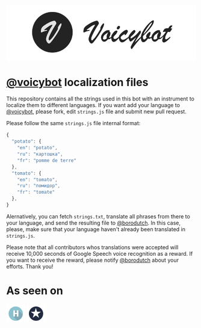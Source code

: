 [![Voicybot](/img/logo.png?raw=true)](http://voicybot.com/)

# [@voicybot](https://telegram.me/voicybot) localization files
This repository contains all the strings used in this bot with an instrument to localize them to different languages. If you want add your language to [@voicybot](https://telegram.me/voicybot), please fork, edit `strings.js` file and submit new pull request.

Please follow the same `strings.js` file internal format:
```javascript
{
  "potato": {
    "en": "potato",
    "ru": "картошка",
    "fr": "pomme de terre"
  },
  "tomato": {
    "en": "tomato",
    "ru": "помидор",
    "fr": "tomate"
  },
}
```
Alernatively, you can fetch `strings.txt`, translate all phrases from there to your language, and send the resulting file to [@borodutch](https://telegram.me/borodutch). In this case, please, make sure that your language haven't already been translated in `strings.js`.

Please note that all contributors whos translations were accepted will receive 10,000 seconds of Google Speech voice recognition as a reward. If you want to receive the reward, please notify [@borodutch](https://telegram.me/borodutch) about your efforts. Thank you!

# As seen on
[![Habrahabr](/img/habr.png?raw=true)](https://habrahabr.ru/post/316824/)
[![Spark](/img/spark.png?raw=true)](https://spark.ru/startup/voicy/blog/19008/kak-zapustit-proekt-v-odinochku/)
